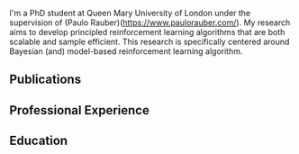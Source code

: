 
I'm a PhD student at Queen Mary University of London under the supervision of (Paulo Rauber)(https://www.paulorauber.com/).  My research aims to develop principled reinforcement learning algorithms that are both scalable and sample efficient. This research is specifically centered around Bayesian (and) model-based reinforcement learning algorithm. 

Publications
------


Professional Experience
------


Education
------

